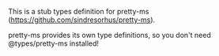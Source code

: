 This is a stub types definition for pretty-ms (https://github.com/sindresorhus/pretty-ms).

pretty-ms provides its own type definitions, so you don't need @types/pretty-ms installed!